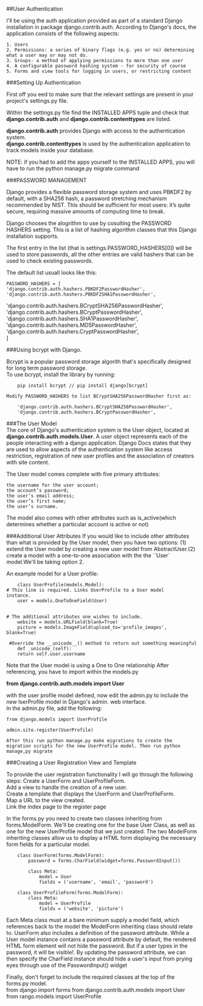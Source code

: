 ##User Authentication  

I'll be using the auth application provided as part of a standard Django installation in package django.contrib.auth. According to Django's docs, the application consists  of the following aspects:  

    1. Users
    2. Permissions: a series of binary flags (e.g. yes or no) determining what a user may or may not do.  
    3. Groups- a method of applying permissions to more than one user  
    4. A configurable password hashing system - for security of course  
    5. Forms and view tools for logging in users, or restricting content  
    
###Setting Up Authentication  

First off you eed to make sure that the relevant settings are present in your project's settings.py file.  

Within the settings.py file find the INSTALLED APPS tuple and check that **django.contrib.auth** and **django.contrib.contenttypes** are listed.  

**django.contrib.auth** provides Django with access to the authentication system.  
**django.contrib.contenttypes** is used by the authentication application to track models inside your database.  

NOTE: if you had to add the apps yourself to the INSTALLED APPS, you will have to run the python manage.py migrate command  

###PASSWORD MANAGEMENT  

Django provides a flexible password storage system and uses PBKDF2 by default, with a SHA256 hash, a password stretching mechanism recommended by NIST. This should be sufficient for most users: it’s quite secure, requiring massive amounts of computing time to break.  

Django chooses the alogrithm to use by cosulting the PASSWORD HASHERS setting. This is a list of hashing algorithm classes that this Django installation supports.  

The first entry in the list (that is settings.PASSWORD_HASHERS[0]) will be used to store passwords, all the other entries are valid hashers that can be used to check existing passwords.

The default list usuall looks like this:  
    
    PASSWORD_HASHERS = [  
    'django.contrib.auth.hashers.PBKDF2PasswordHasher',  
    'django.contrib.auth.hashers.PBKDF2SHA1PasswordHasher',  
   'django.contrib.auth.hashers.BCryptSHA256PasswordHasher',  
    'django.contrib.auth.hashers.BCryptPasswordHasher',  
    'django.contrib.auth.hashers.SHA1PasswordHasher',  
    'django.contrib.auth.hashers.MD5PasswordHasher',  
    'django.contrib.auth.hashers.CryptPasswordHasher',  
]  

###Using bcrypt with Django.  

Bcrypt is a popular password storage algorith that's specifically designed for long term password storage.  
To use bcrypt, install the library by running:  

        pip install bcrypt // pip install django[bcrypt]  
    
    Modify PASSWORD_HASHERS to list BCryptSHA256PasswordHasher first as:  
    
        'django.contrib.auth.hashers.BCryptSHA256PasswordHasher',  
        'django.contrib.auth.hashers.BCryptPasswordHasher',  


###The User Model  
The core of Django's authentication system is the User object, located at **django.contrib.auth.models.User**. A user object represents each of the people interacting with a django application. Django Docs states that they are used to allow aspects of the authentication system like access restriction, registration of new user profiles and the association of creators with site content.  

The User model comes complete with five primary attributes:  

    the username for the user account;  
    the account’s password;  
    the user’s email address;  
    the user’s first name;  
    the user’s surname.  
    
The model also comes with other attributes such as is_active(which determines whether a particular account is active or not)  

###Additional User Attributes
If you would like to include other attributes than what is provided by the User model, then you have two options: (1) extend the User model by creating a new user model from AbstractUser.(2) create a model with a one-to-one association with the the ``User` model.We'll be taking option 2.

An example model for a User profile:  

        class UserProfile(models.Model):  
    # This line is required. Links UserProfile to a User model      instance.  
        user = models.OneToOneField(User)  
    
    
    # The additional attributes one wishes to include.  
        website = models.URLField(blank=True)  
        picture = models.ImageField(upload_to='profile_images',     blank=True)  
    
     #Override the __unicode__() method to return out something meaningful  
        def _unicode_(self):  
        return self.user.username  

Note that the User model is using a One to One relationship
After referencing, you have to import within the models.py  

 **from django.contrib.auth.models import User**  
 
 with the user profile model defined, now edit the admin.py to include the new IserProfile model in Django's admin. web interface.  
 In the admin.py file, add the following:  
    
    from django.models import UserProfile  
    
    admin.site.register(UserProfile)  
    
    After this run python manage.py make migrations to create the migration scripts for the new UserProfile model. Then run python manage,py migrate

###Creating a User Registration View and Template  

To provide the user registration functionality I will go through the following steps:
        Create a UserForm and UserProfileForm.  
        Add a view to handle the creation of a new user.  
        Create a template that displays the UserForm and UserProfileForm.  
        Map a URL to the view created.  
        Link the index page to the register page  

In the forms.py you need to create two classes inheriting from forms.ModelForm. We'll be creating one for the base User Class, as well as one for the new UserProfile model that we just created. The two ModelForm inheriting classes allow us to display a HTML form displaying the necessary form fields for a particular model.  


        class UserForm(forms.ModelForm):  
            password = forms.CharField(widget=forms.PasswordInput())  
            
            class Meta:  
                model = User  
                fields = ('username', 'email', 'password')  
                
        class UserProfileForm(forms.ModelForm):  
            class Meta:  
                model = UserProfile  
                fields = ('website', 'picture')    
                
Each Meta class must at a bare minimum supply a model field, which references back to the model the ModelForm inheriting class should relate to. UserForm also includes a definition of the password attribute. While a User model instance contains a password attribute by default, the rendered HTML form element will not hide the password. But if a user types in the password, it will be visible!. By updating the password attribute, we can then specify the CharField instance should hide a user's input from prying eyes through use of the PasswordInput() widget  

Finally, don't forget to include the required classes at the top of the forms.py model.  
            from django import forms
            from django.contrib.auth.models import User
            from rango.models import UserProfile
























































